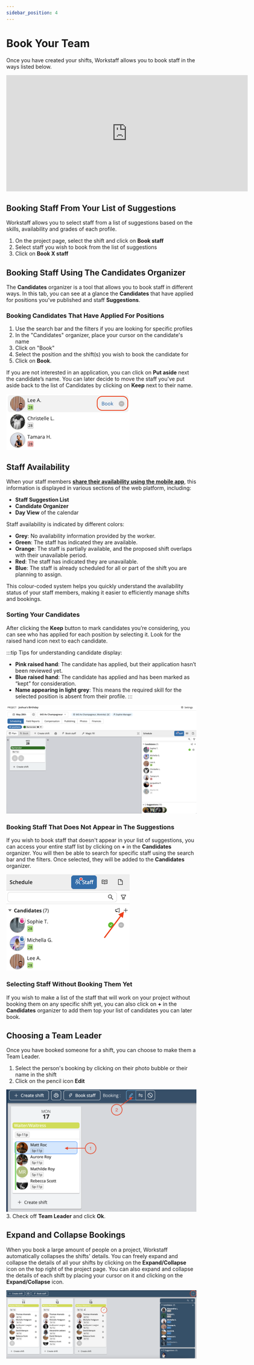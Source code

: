 ```yaml
---
sidebar_position: 4
---
```


# Book Your Team

Once you have created your shifts, Workstaff allows you to book staff in the ways listed below.

<iframe width="640" height="308" src="https://www.loom.com/embed/3bfd22c4abad46309caec76b0328a2ba" frameborder="0" webkitallowfullscreen mozallowfullscreen allowfullscreen></iframe>

## Booking Staff From Your List of Suggestions
Workstaff allows you to select staff from a list of suggestions based on the skills, availability and grades of each profile.
1. On the project page, select the shift and click on **Book staff**
2. Select staff you wish to book from the list of suggestions
3. Click on **Book X staff** 

## Booking Staff Using The Candidates Organizer

The **Candidates** organizer is a tool that allows you to book staff in different ways.
In this tab, you can see at a glance the **Candidates** that have applied for positions you’ve published and staff **Suggestions**.

### Booking Candidates That Have Applied For Positions
1. Use the search bar and the filters if you are looking for specific profiles
2. In the "Candidates" organizer, place your cursor on the candidate's name
3. Click on "Book"
4. Select the position and the shift(s) you wish to book the candidate for
5. Click on **Book**.

If you are not interested in an application, you can click on **Put aside** next the candidate’s name. You can later decide to move the staff you’ve put aside back to the list of Candidates by clicking on **Keep** next to their name.  

![Book candidate](Images/book-candidate-en.png)

## Staff Availability
When your staff members [**share their availability using the mobile app**](../../workers/availability.md), this information is displayed in various sections of the web platform, including:
- **Staff Suggestion List** 
- **Candidate Organizer** 
- **Day View** of the calendar

Staff availability is indicated by different colors:
- **Grey**: No availability information provided by the worker.
- **Green**: The staff has indicated they are available. 
- **Orange**: The staff is partially available, and the proposed shift overlaps with their unavailable period.
- **Red**: The staff has indicated they are unavailable.
- **Blue**: The staff is already scheduled for all or part of the shift you are planning to assign.

This colour-coded system helps you quickly understand the availability status of your staff members, making it easier to efficiently manage shifts and bookings.

### Sorting Your Candidates
After clicking the **Keep** button to mark candidates you’re considering, you can see who has applied for each position by selecting it. Look for the raised hand icon next to each candidate.

:::tip
Tips for understanding candidate display:
- **Pink raised hand**: The candidate has applied, but their application hasn’t been reviewed yet.
- **Blue raised hand**: The candidate has applied and has been marked as “kept” for consideration.
- **Name appearing in light grey**: This means the required skill for the selected position is absent from their profile.
:::

![Sort candidates](Images/sort-candidates-en.png)

### Booking Staff That Does Not Appear in The Suggestions
If you wish to book staff that doesn't appear in your list of suggestions, you can access your entire staff list by clicking on **+** in the **Candidates** organizer.
You will then be able to search for specific staff using the search bar and the filters. Once selected, they will be added to the **Candidates** organizer.  

![Add candidates](Images/add-candidates-en.png)

### Selecting Staff Without Booking Them Yet
If you wish to make a list of the staff that will work on your project without booking them on any specific shift yet, you can also click on **+** in the **Candidates** organizer to add them top your list of candidates you can later book.

## Choosing a Team Leader
Once you have booked someone for a shift, you can choose to make them a Team Leader.
1. Select the person's booking by clicking on their photo bubble or their name in the shift
2. Click on the pencil icon **Edit**

![teamlead.png](Images/teamlead.png)
3. Check off **Team Leader** and click **Ok**.

## Expand and Collapse Bookings
When you book a large amount of people on a project, Workstaff automatically collapses the shifts' details. 
You can freely expand and collapse the details of all your shifts by clicking on the **Expand/Collapse** icon on the top right of the project page. 
You can also expand and collapse the details of each shift by placing your cursor on it and clicking on the **Expand/Collapse** icon.  

![expand-collapse.png](Images/expand-collapse.png)